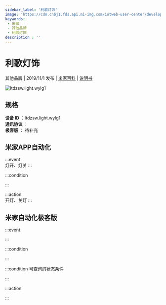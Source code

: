 ```yaml
---
sidebar_label: '利歌灯饰'
image: 'https://cdn.cnbj1.fds.api.mi-img.com/iotweb-user-center/developer_1679047654647fXlLEVG0.png?GalaxyAccessKeyId=AKVGLQWBOVIRQ3XLEW&Expires=9223372036854775807&Signature=2KLAdYoD5aLVmTKd49Ole3ABlWY='
keywords: 
 - 米家
 - 其他品牌
 - 利歌灯饰
description : ''
---
```

# 利歌灯饰

其他品牌 | 2019/11/1 发布 | [米家百科](https://home.mi.com/webapp/content/baike/product/index.html?model=ltdzsw.light.wylg1) | [说明书](https://home.mi.com/views/introduction.html?model=ltdzsw.light.wylg1&region=cn)

![ltdzsw.light.wylg1](https://cdn.cnbj1.fds.api.mi-img.com/iotweb-user-center/developer_1679047654647fXlLEVG0.png?GalaxyAccessKeyId=AKVGLQWBOVIRQ3XLEW&Expires=9223372036854775807&Signature=2KLAdYoD5aLVmTKd49Ole3ABlWY=)

## 规格  
> 
**设备 ID** ：ltdzsw.light.wylg1  
**通讯协议** ：  
**极客版**  ： 待补充 


## 米家APP自动化  

:::event  
灯开、灯关
:::

:::condition  

:::

:::action   
开灯、关灯
:::

## 米家自动化极客版  

:::event  

:::

:::condition  

:::

:::condition 可查询的状态条件  

:::

:::action  

:::

        
